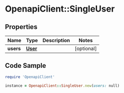 # OpenapiClient::SingleUser

## Properties

Name | Type | Description | Notes
------------ | ------------- | ------------- | -------------
**users** | [**User**](User.md) |  | [optional] 

## Code Sample

```ruby
require 'OpenapiClient'

instance = OpenapiClient::SingleUser.new(users: null)
```


